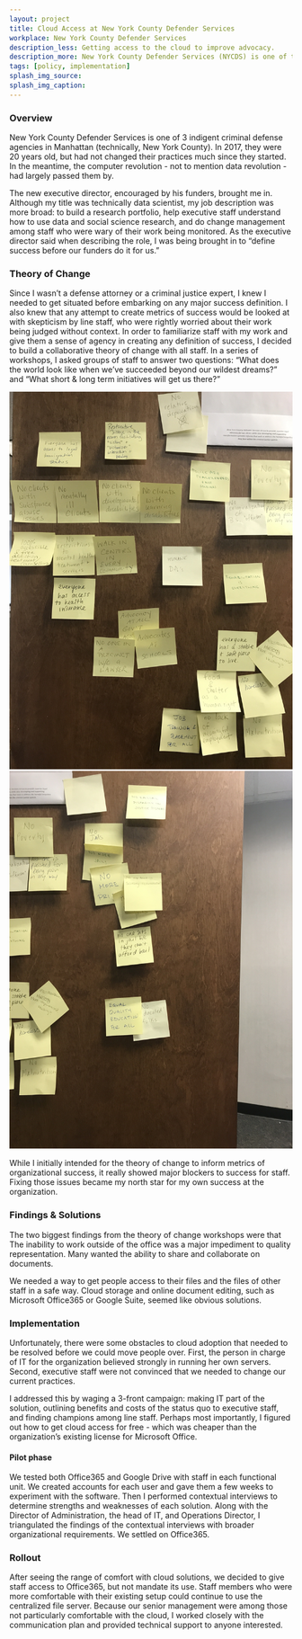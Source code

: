 ```yaml
---
layout: project
title: Cloud Access at New York County Defender Services
workplace: New York County Defender Services
description_less: Getting access to the cloud to improve advocacy.
description_more: New York County Defender Services (NYCDS) is one of three public defenders in Manhattan. To give the best advocacy possible, NYCDS attorneys work closely with social workers, investigators, immigration specialists, and others. However, NYCDS’ tech infrastructure was making collaboration cumbersome and prone to error.
tags: [policy, implementation]
splash_img_source: 
splash_img_caption: 
---
```


### Overview
New York County Defender Services is one of 3 indigent criminal defense agencies in Manhattan (technically, New York County). In 2017, they were 20 years old, but had not changed their practices much since they started. In the meantime, the computer revolution - not to mention data revolution - had largely passed them by. 

The new executive director, encouraged by his funders, brought me in. Although my title was technically data scientist, my job description was more broad: to build a research portfolio, help executive staff understand how to use data and social science research, and do change management among staff who were wary of their work being monitored. As the executive director said when describing the role, I was being brought in to “define success before our funders do it for us.”

### Theory of Change
Since I wasn’t a defense attorney or a criminal justice expert, I knew I needed to get situated before embarking on any major success definition. I also knew that any attempt to create metrics of success would be looked at with skepticism by line staff, who were rightly worried about their work being judged without context. In order to familiarize staff with my work and give them a sense of agency in creating any definition of success, I decided to build a collaborative theory of change with all staff. In a series of workshops, I asked groups of staff to answer two questions: “What does the world look like when we’ve succeeded beyond our wildest dreams?” and “What short & long term initiatives will get us there?”

<div class="uk-13" uk-lightbox>
	<div class="uk-child-width-1-2@m uk-grid" uk-lightbox="animation:slide">
		<div>
			<a class="uk-inline" href="/assets/img/nycds/IMG_1057.jpg">
				<img src="/assets/img/nycds/IMG_1057.jpg">
			</a>
		</div>
		<div>
			<a class="uk-inline" href="/assets/img/nycds/IMG_1058.jpg">
				<img src="/assets/img/nycds/IMG_1058.jpg">
			</a>
		</div>
	</div>
</div>

While I initially intended for the theory of change to inform metrics of organizational success, it really showed major blockers to success for staff. Fixing those issues became my north star for my own success at the organization.

### Findings & Solutions
The two biggest findings from the theory of change workshops were that
The inability to work outside of the office was a major impediment to quality representation.
Many wanted the ability to share and collaborate on documents.

We needed a way to get people access to their files and the files of other staff in a safe way. Cloud storage and online document editing, such as Microsoft Office365 or Google Suite, seemed like obvious solutions.

### Implementation

Unfortunately, there were some obstacles to cloud adoption that needed to be resolved before we could move people over. First, the person in charge of IT for the organization believed strongly in running her own servers. Second, executive staff were not convinced that we needed to change our current practices.

I addressed this by waging a 3-front campaign: making IT part of the solution, outlining benefits and costs of the status quo to executive staff, and finding champions among line staff. Perhaps most importantly, I figured out how to get cloud access for free - which was cheaper than the organization’s existing license for Microsoft Office.

#### Pilot phase
We tested both Office365 and Google Drive with staff in each functional unit. We created accounts for each user and gave them a few weeks to experiment with the software. Then I performed contextual interviews to determine strengths and weaknesses of each solution. Along with the Director of Administration, the head of IT, and Operations Director, I triangulated the findings of the contextual interviews with broader organizational requirements. We settled on Office365.

### Rollout
After seeing the range of comfort with cloud solutions, we decided to give staff access to Office365, but not mandate its use. Staff members who were more comfortable with their existing setup could continue to use the centralized file server. Because our senior management were among those not particularly comfortable with the cloud, I worked closely with the communication plan and provided technical support to anyone interested.
